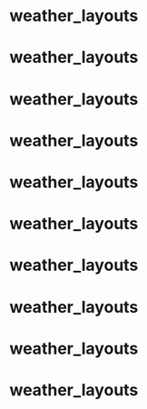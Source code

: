 # weather_layouts
# weather_layouts
# weather_layouts
# weather_layouts
# weather_layouts
# weather_layouts
# weather_layouts
# weather_layouts
# weather_layouts
# weather_layouts
